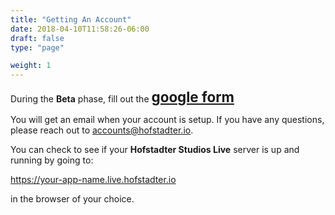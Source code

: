 ```yaml
---
title: "Getting An Account"
date: 2018-04-10T11:58:26-06:00
draft: false
type: "page"

weight: 1
---
```


During the __Beta__ phase, fill out the
<b style="font-size: 1.6em;">[google form](https://docs.google.com/forms/d/e/1FAIpQLSc713j0GII9tqUYY31HTflSlMypbimJinb_-5hVJV4OInRqAw/viewform)</b>

You will get an email when your account is setup.
If you have any questions, please reach out to
[accounts@hofstadter.io](mailto:accounts@hofstadter.io).

You can check to see if your
__Hofstadter Studios Live__ server
is up and running by going to:

https://your-app-name.live.hofstadter.io

in the browser of your choice.

